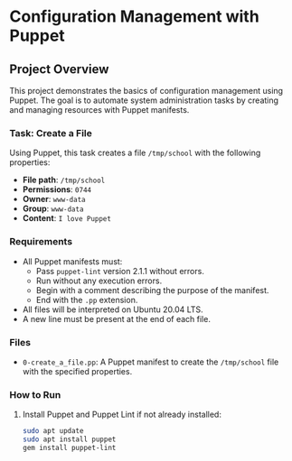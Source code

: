 # Configuration Management with Puppet

## Project Overview
This project demonstrates the basics of configuration management using Puppet. The goal is to automate system administration tasks by creating and managing resources with Puppet manifests.

### Task: Create a File
Using Puppet, this task creates a file `/tmp/school` with the following properties:
- **File path**: `/tmp/school`
- **Permissions**: `0744`
- **Owner**: `www-data`
- **Group**: `www-data`
- **Content**: `I love Puppet`

### Requirements
- All Puppet manifests must:
  - Pass `puppet-lint` version 2.1.1 without errors.
  - Run without any execution errors.
  - Begin with a comment describing the purpose of the manifest.
  - End with the `.pp` extension.
- All files will be interpreted on Ubuntu 20.04 LTS.
- A new line must be present at the end of each file.

### Files
- `0-create_a_file.pp`: A Puppet manifest to create the `/tmp/school` file with the specified properties.

### How to Run
1. Install Puppet and Puppet Lint if not already installed:
   ```bash
   sudo apt update
   sudo apt install puppet
   gem install puppet-lint
